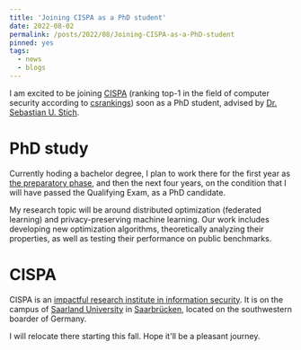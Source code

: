 ```yaml
---
title: 'Joining CISPA as a PhD student'
date: 2022-08-02
permalink: /posts/2022/08/Joining-CISPA-as-a-PhD-student
pinned: yes
tags:
  - news
  - blogs
---
```


I am excited to be joining [CISPA](https://cispa.de/en) (ranking top-1 in the field of computer security according to [csrankings](https://csrankings.org/#/fromyear/2012/toyear/2022/index?sec&world)) soon as a PhD student, advised by [Dr. Sebastian U. Stich](https://sstich.ch).

PhD study
======
Currently hoding a bachelor degree, I plan to work there for the first year as [the preparatory phase](https://www.graduateschool-computerscience.de/preparatory-phase/), and then the next four years, on the condition that I will have passed the Qualifying Exam, as a PhD candidate. 

My research topic will be around distributed optimization (federated learning) and privacy-preserving machine learning. Our work includes developing new optimization algorithms, theoretically analyzing their properties, as well as testing their performance on public benchmarks. 

CISPA
======
CISPA is an [impactful research institute in information security](https://csrankings.org/#/index?sec&world). It is on the campus of [Saarland University](https://www.uni-saarland.de/en/home.html) in [Saarbrücken](https://www.google.com/maps/place/Saarbr%C3%BCcken,+Germany/@49.2472967,6.8424529,11z/data=!3m1!4b1!4m5!3m4!1s0x4795b152e302c0eb:0x422d4d510db6b80!8m2!3d49.2381697!4d6.997547), located on the southwestern boarder of Germany. 

I will relocate there starting this fall. Hope it'll be a pleasant journey.
